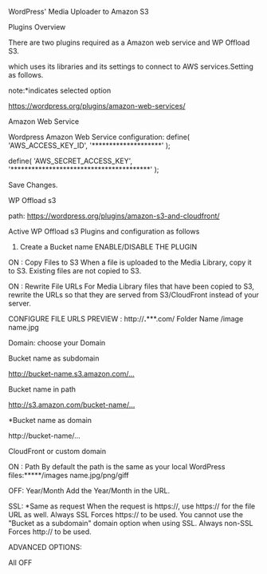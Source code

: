 WordPress' Media Uploader to Amazon S3


Plugins Overview 

There are two plugins required as a Amazon web service and WP Offload S3. 

which uses its libraries and its settings to connect to AWS services.Setting as follows.  

note:*indicates selected option

https://wordpress.org/plugins/amazon-web-services/


Amazon Web Service


Wordpress Amazon Web Service configuration:
define( 'AWS_ACCESS_KEY_ID', '********************' );

define( 'AWS_SECRET_ACCESS_KEY', '****************************************' );

Save Changes.




WP Offload s3

path: https://wordpress.org/plugins/amazon-s3-and-cloudfront/

Active WP Offload s3 Plugins and configuration as follows

1.  Create a Bucket name 
ENABLE/DISABLE THE PLUGIN

ON : Copy Files to S3
When a file is uploaded to the Media Library, copy it to S3. Existing files are not copied to S3.

ON : Rewrite File URLs
For Media Library files that have been copied to S3, rewrite the URLs so that they are served from S3/CloudFront instead of your server.

CONFIGURE FILE URLS
PREVIEW  : http://****.*******.com/ Folder Name /image name.jpg

Domain: choose your Domain

Bucket name as subdomain

http://bucket-name.s3.amazon.com/…

Bucket name in path

http://s3.amazon.com/bucket-name/…

*Bucket name as domain

http://bucket-name/…

CloudFront or custom domain



ON : Path
By default the path is the same as your local WordPress files:*****/images name.jpg/png/giff

OFF: Year/Month
Add the Year/Month in the URL. 

SSL:
    *Same as request
    When the request is https://, use https:// for the file URL as well.
    Always SSL
    Forces https:// to be used.
    You cannot use the "Bucket as a subdomain" domain option when using SSL.
    Always non-SSL
    Forces http:// to be used.




ADVANCED OPTIONS:

All OFF
